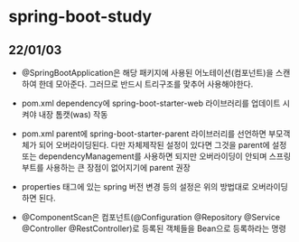 # spring-boot-study


## 22/01/03
 - @SpringBootApplication은 해당 패키지에 사용된 어노테이션(컴포넌트)을 스캔하여 한데 모아준다. 
 그러므로 반드시 트리구조를 맞추어 사용해야한다.

 - pom.xml dependency에 spring-boot-starter-web 라이브러리를 업데이트 시켜야 내장 톰캣(was) 작동
 
 - pom.xml parent에 spring-boot-starter-parent 라이브러리를 선언하면 부모객체가 되어 오버라이딩된다.
 다만 자체제작된 설정이 있다면 그것을 parent에 설정 또는 dependencyManagement를 사용하면 되지만 오버라이딩이 안되며
 스프링부트를 사용하는 큰 장점이 없어지기에 parent 권장

 - properties 태그에 있는 spring 버전 변경 등의 설정은 위의 방법대로 오버라이딩하면 된다.

 - @ComponentScan은 컴포넌트(@Configuration @Repository @Service @Controller @RestController)로 등록된 객체들을 Bean으로 등록하라는 명령